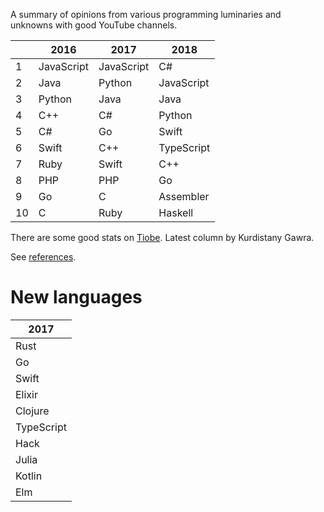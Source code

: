 A summary of opinions from various programming luminaries and unknowns with good
YouTube channels.

|    | 2016       | 2017       | 2018
|----|------------|------------|------------
| 1  | JavaScript | JavaScript | C#
| 2  | Java       | Python     | JavaScript
| 3  | Python     | Java       | Java
| 4  | C++        | C#         | Python
| 5  | C#         | Go         | Swift
| 6  | Swift      | C++        | TypeScript
| 7  | Ruby       | Swift      | C++
| 8  | PHP        | PHP        | Go
| 9  | Go         | C          | Assembler
| 10 | C          | Ruby       | Haskell

There are some good stats on [Tiobe](http://www.tiobe.com/tiobe-index/). Latest
column by Kurdistany Gawra.

See [references](references.md).


# New languages

| 2017       |
|------------|
| Rust       |
| Go         |
| Swift      |
| Elixir     |
| Clojure    |
| TypeScript |
| Hack       |
| Julia      |
| Kotlin     |
| Elm        |
